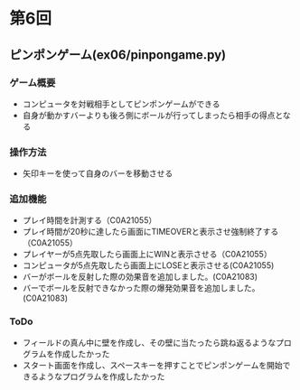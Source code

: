 # 第6回
## ピンポンゲーム(ex06/pinpongame.py)
### ゲーム概要
* コンピュータを対戦相手としてピンポンゲームができる
* 自身が動かすバーよりも後ろ側にボールが行ってしまったら相手の得点となる
### 操作方法
* 矢印キーを使って自身のバーを移動させる
### 追加機能
* プレイ時間を計測する（C0A21055）
* プレイ時間が20秒に達したら画面にTIMEOVERと表示させ強制終了する（C0A21055）
* プレイヤーが5点先取したら画面上にWINと表示させる（C0A21055）
* コンピュータが5点先取したら画面上にLOSEと表示させる(C0A21055)
* バーがボールを反射した際の効果音を追加しました。(C0A21083)
* バーでボールを反射できなかった際の爆発効果音を追加しました。(C0A21083)
### ToDo
* フィールドの真ん中に壁を作成し、その壁に当たったら跳ね返るようなプログラムを作成したかった
* スタート画面を作成し、スペースキーを押すことでピンポンゲームを開始できるようなプログラムを作成したかった
